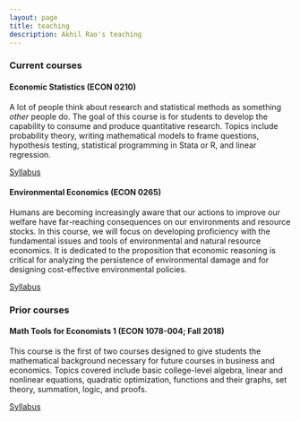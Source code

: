 ```yaml
---
layout: page
title: teaching
description: Akhil Rao's teaching
---
```


<!-- <div class="navbar">
    <div class="navbar-inner">
        <ul class="nav">
            <li><a href="#current">current courses</a></li>
        </ul>
    </div>
</div> -->


### <a name="current"></a>Current courses

#### Economic Statistics (ECON 0210)

A lot of people think about research and statistical methods as something _other_ people do. The goal of this course is for students to develop the capability to consume and produce quantitative research. Topics include probability theory, writing mathematical models to frame questions, hypothesis testing, statistical programming in Stata or R, and linear regression.

[Syllabus](https://rpubs.com/akhilr/655384)

#### Environmental Economics (ECON 0265)

Humans are becoming increasingly aware that our actions to improve our welfare have far-reaching consequences on our environments and resource stocks. In this course, we will focus on developing proficiency with the fundamental issues and tools of environmental and natural resource economics. It is dedicated to the proposition that economic reasoning is critical for analyzing the persistence of environmental damage and for designing cost-effective environmental policies.

[Syllabus](https://rpubs.com/akhilr/729931)

### <a name="current"></a>Prior courses

#### Math Tools for Economists 1 (ECON 1078-004; Fall 2018)
This course is the first of two courses designed to give students the mathematical background necessary for future courses in business and economics. Topics covered include basic college-level algebra, linear and nonlinear equations, quadratic optimization, functions and their graphs, set theory, summation, logic, and proofs. 

[Syllabus](../../assets/teaching/econ_1078_f2018/1078-004_syllabus_f2018.pdf)